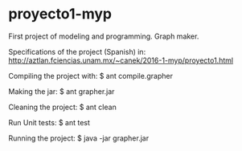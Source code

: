 # proyecto1-myp
First project of modeling and programming. Graph maker.

Specifications of the project (Spanish) in: http://aztlan.fciencias.unam.mx/~canek/2016-1-myp/proyecto1.html

Compiling the project with: $ ant compile.grapher

Making the jar: $ ant grapher.jar

Cleaning the project: $ ant clean

Run Unit tests: $ ant test

Running the project: $ java -jar grapher.jar
